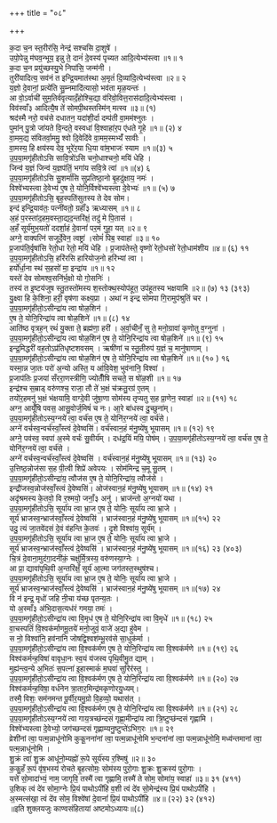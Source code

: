 +++
title = "०८"

+++

क॒दा च॒न स्त॒रीर॑सि॒ नेन्द्र॑ सश्चसि दा॒शुषे॑ ।  
उपो॒पेन्नु म॑घव॒न्भूय॒ इन्नु ते॒ दानं॑ दे॒वस्य॑ पृच्यत आदि॒त्येभ्य॑स्त्वा ॥१॥ १  
क॒दा च॒न प्रयु॑च्छस्यु॒भे निपा॑सि॒ जन्म॑नी ।  
तुरी॑यादित्य॒ सव॑नं त इन्द्रि॒यमात॑स्था अ॒मृतं॑ दि॒व्या॑दि॒त्येभ्य॑स्त्वा ॥२॥ २  
य॒ज्ञो दे॒वानां॒ प्रत्ये॑ति सु॒म्नमादि॑त्यासो॒ भव॑ता मृळ॒यन्तः॑ ।  
आ वो॒ऽर्वाची॑ सुम॒तिर्व॑वृत्यादँ॒होश्चि॒द्या व॑रिवो॒वित्त॒रास॑दादि॒त्येभ्य॑स्त्वा ।  
विव॑स्वाँ३ आदित्यै॒ष ते॑ सोमपी॒थस्तस्मि॑न् मत्स्व ॥३॥ (१)  
श्रद॑स्मै नरो॒ वच॑से दधातन॒ यदा॑शी॒र्दा दम्प॑ती वा॒मम॑श्नुतः ।  
पुमा॑न् पु॒त्रो जा॑यते वि॒न्दते॒ वस्वधा॑ वि॒श्वाहा॑र॒प ए॑धते गृ॒हे ॥१॥ (२) ४  
वा॒मम॒द्य स॑वितर्वा॒ममु॒ श्वो दि॒वेदि॑वे वा॒मम॒स्मभ्यँ॑ सावीः ।  
वा॒मस्य॒ हि क्षय॑स्य देव॒ भूरे॑र॒या धि॒या वा॑म॒भाजः॑ स्याम ॥१॥(३) ५  
उ॒प॒या॒मगृ॑हीतोऽसि सावि॒त्रो॑ऽसि चनो॒धाश्चनो॒ मयि॑ धेहि ।  
जिन्व॑ य॒ज्ञं जिन्व॑ य॒ज्ञप॑तिं॒ भगा॑य सवि॒त्रे त्वा॑ ॥१॥(४) ६  
उ॒प॒या॒मगृ॑हीतोऽसि सु॒शर्मा॑सि सुप्रतिष्ठा॒नो बृ॒हदु॑क्षाय॒ नमः॑ ।  
विश्वे॑भ्यस्त्वा दे॒वेभ्य॑ ए॒ष ते॒ योनि॒र्विश्वे॑भ्यस्त्वा दे॒वेभ्यः॑ ॥१॥ (५) ७  
उ॒प॒या॒मगृ॑हीतोऽसि॒ बृह॒स्पति॑सुतस्य ते देव सोम।  
इन्द॑ इन्द्रि॒याव॑तः॒ पत्नी॑वतो॒ ग्रहाँ॑३ ऋध्यासम् ॥१॥ ८  
अ॒हं प॒रस्ता॑द॒हम॒वस्ता॒द्यद॒न्तरि॑क्षं॒ तदु॑ मे पि॒तास॑ ।  
अ॒हँ सूर्य॑मुभ॒यतो॑ ददर्शा॒हं दे॒वानां॑ पर॒मं गुहा॒ यत् ॥२॥ ९  
अग्ने॒ वाक्पत्नि॑ सजूर्दे॒वेन॒ त्वष्ट्रा॑ ।सोमं॑ पिब॒ स्वाहा॑ ॥३॥ १०  
प्र॒जाप॑ति॒र्वृषा॑सि रेतो॒धा रेतो॒ मयि॑ धेहि । प्र॒जाप॑तेस्ते॒ वृष्णो॑ रेतो॒धसो॑ रेतो॒धाम॑शीय ॥४॥ (६) ११  
उ॒प॒या॒मगृ॑हीतोऽसि॒ हरि॑रसि हारियोज॒नो हरि॑भ्यां त्वा ।  
हर्यो॑र्धा॒ना स्थ॑ स॒हसो॑ मा॒ इन्द्रा॑य ॥१॥ १२  
यस्ते॑ देव सोमश्व॒सनि॑र्भ॒क्षो यो गो॒सनिः॑ ।  
तस्य॑ त इ॒ष्टय॑जुष स्तु॒तस्तो॑मस्य श॒स्तोक्थ॒स्योप॑हूत॒ उप॑हूतस्य भक्षयामि ॥२॥ (७) १३ (३९३)  
यु॒क्ष्वा हि के॒शिना॒ हरी॒ वृष॑णा कक्ष्य॒प्रा । अथा॑ न इन्द्र सोमपा गि॒रामुप॑श्रुतिं चर ।  
उ॒प॒या॒मगृ॑हीतो॒ऽसीन्द्रा॑य त्वा षोळ॒शिन॑ ।  
ए॒ष ते॒ योनि॒रिन्द्रा॑य त्वा षोळ॒शिने॑ ॥१॥ (८) १४  
आति॑ष्ठ वृत्रह॒न् रथं॑ यु॒क्ता ते॒ ब्रह्म॑णा॒ हरी॑ । अ॒र्वा॒चीनँ॒ सु ते॒ मनो॒ग्रावा॑ कृणोतु व॒ग्नुना॑ ।  
उ॒प॒या॒मगृ॑हीतो॒ऽसीन्द्रा॑य त्वा षोळ॒शिन॑ ए॒ष ते॒ योनि॒रिन्द्रा॑य त्वा षोळ॒शिने॑ ॥१॥ (९) १५  
इन्द्र॒मिद्धरी॑ वह॒तोऽप्र॑तिधृष्टशवसम् । ऋषी॑णां च स्तु॒तीरुप॑ य॒ज्ञं च॒ मानु॑षाणाम् ।  
उ॒प॒या॒मगृ॑हीतो॒ऽसीन्द्रा॑य त्वा षोळ॒शिन॑ ए॒ष ते॒ योनि॒रिन्द्रा॑य त्वा षोळ॒शिने॑ ॥१॥ (१० ) १६  
यस्मा॒न्न जा॒तः परो॑ अ॒न्यो अस्ति॒ य आ॑वि॒वेश॒ भुव॑नानि॒ विश्वा॑ ।  
प्र॒जाप॑तिः प्र॒जया॑ सँररा॒णस्त्रीणि॒ ज्योतीँ॑षि सचते॒ स षो॑ळ॒शी ॥१॥ १७  
इन्द्र॑श्च स॒म्राड् वरु॑णश्च॒ राजा॒ तौ ते॑ भ॒क्षं च॑क्रतु॒रग्र॑ ए॒तम् ।  
तयो॑र॒हमनु॑ भ॒क्षं भ॑क्षयामि॒ वाग्दे॒वी जु॑षा॒णा सोम॑स्य तृप्यतु स॒ह प्रा॒णेन॒ स्वाहा॑ ॥२॥ (११) १८  
अग्न॒ आयूँ॑षि पवस॒ आसु॒वोर्ज॒मिषं॑ च नः। आ॒रे बा॑धस्व दु॒च्छुना॑म्।  
उ॒प॒या॒मगृ॑हीतोऽस्य॒ग्नये॑ त्वा॒ वर्च॑स ए॒ष ते॒ योनि॑र॒ग्नये॑ त्वा॒ वर्च॑से।  
अग्ने॑ वर्चस्व॒न्वर्च॑स्वाँ॒स्त्वं दे॒वेष्वसि॑। वर्च॑स्वान॒हं म॑नु॒ष्ये॑षु भूयासम् ॥१॥ (१२) १९  
अग्ने॒ पव॑स्व॒ स्वपा॑ अ॒स्मे वर्चः॑ सु॒वीर्य॑म् । दध॑द्र॒यिं मयि॒ पोष॑म् । उ॒प॒या॒मगृ॑हीतोऽस्य॒ग्नये॑ त्वा॒ वर्च॑स ए॒ष ते॒ योनि॑र॒ग्नये॑ त्वा॒ वर्च॑से ।  
अग्ने॑ वर्चस्व॒न्वर्च॑स्वाँ॒स्त्वं दे॒वेष्वसि॑ । वर्च॑स्वान॒हं म॑नु॒ष्ये॑षु भूयासम् ॥१॥ (१३) २०  
उ॒त्तिष्ठ॒न्नोज॑सा स॒ह पी॒त्वी शिप्रे॑ अवेपयः । सोम॑मिन्द्र च॒मू सु॒तम् ।  
उ॒प॒या॒मगृ॑हीतो॒ऽसीन्द्रा॑य॒ त्वौज॑स ए॒ष ते॒ योनि॒रिन्द्रा॑य॒ त्वौज॑से ।  
इन्द्रौ॑जस्व॒न्नोज॑स्वाँ॒स्त्वं दे॒वेष्वसि॑। ओज॑स्वान॒हं म॑नु॒ष्ये॑षु भूयासम् ॥१॥ (१४) २१  
अदृ॑श्रमस्य के॒तवो॒ वि र॒श्मयो॒ जनाँ॒३ अनु॑ । भ्राज॑न्तो अ॒ग्नयो॑ यथा ।  
उ॒प॒या॒मगृ॑हीतोऽसि॒ सूर्या॑य त्वा भ्रा॒ज ए॒ष ते॒ योनिः॒ सूर्या॑य त्वा भ्रा॒जे ।  
सूर्य॑ भ्राजस्व॒न्भ्राज॑स्वाँ॒स्त्वं दे॒वेष्वसि॑ । भ्राज॑स्वान॒हं म॑नु॒ष्ये॑षु भूयासम् ॥१॥(१५) २२  
उदु॒ त्यं जा॒तवे॑दसं दे॒वं व॑हन्ति के॒तवः॑ । दृ॒शे विश्वा॑य॒ सूर्य॑म् ।  
उ॒प॒या॒मगृ॑हीतोऽसि॒ सूर्या॑य त्वा भ्रा॒ज ए॒ष ते॒ योनिः॒ सूर्या॑य त्वा भ्रा॒जे ।  
सूर्य॑ भ्राजस्व॒न्भ्राज॑स्वाँ॒स्त्वं दे॒वेष्वसि॑ । भ्राज॑स्वान॒हं म॑नु॒ष्ये॑षु भूयासम् ॥१॥(१६) २३ (४०३)  
चि॒त्रं दे॒वाना॒मुद॑गा॒दनी॑कं॒ चक्षु॑र्मि॒त्रस्य॒ वरु॑णस्या॒ग्नेः ।  
आ प्रा॒ द्यावा॑पृथि॒वी अ॒न्तरि॑क्षँ॒ सूर्य॑ आ॒त्मा जग॑तस्त॒स्थुष॑श्च।  
उ॒प॒या॒मगृ॑हीतोऽसि॒ सूर्या॑य त्वा भ्रा॒ज ए॒ष ते॒ योनिः॒ सूर्या॑य त्वा भ्रा॒जे ।  
सूर्य॑ भ्राजस्व॒न्भ्राज॑स्वाँ॒स्त्वं दे॒वेष्वसि॑ । भ्राज॑स्वान॒हं म॑नु॒ष्ये॑षु भूयासम् ॥१॥(१७) २४  
वि न॑ इन्द्र॒ मृधो॑ जहि नी॒चा य॑च्छ पृतन्य॒तः ।  
यो अ॒स्माँ३ अ॑भि॒दास॒त्यध॑रं गमया॒ तमः॑ ।  
उ॒प॒या॒मगृ॑हीतो॒ऽसीन्द्रा॑य त्वा वि॒मृध॑ ए॒ष ते॒ योनि॒रिन्द्रा॑य त्वा वि॒मृधे॑ ॥१॥ (१८) २५  
वा॒चस्पतिं॑ वि॒श्वक॑र्माणमू॒तये॑ मनो॒जुवं॒ वाजे॑ अ॒द्या हु॑वेम ।  
स नो॒ विश्वा॑नि॒ हव॑नानि जोषद्वि॒श्वश॑म्भू॒रव॑से सा॒धुक॑र्मा ।  
उ॒प॒या॒मगृ॑हीतो॒ऽसीन्द्रा॑य त्वा वि॒श्वक॑र्मण ए॒ष ते॒ योनि॒रिन्द्रा॑य त्वा वि॒श्वक॑र्मणे ॥१॥ (१९) २६  
विश्व॑कर्मन्ह॒विषा॑ वावृधा॒नः स्व॒यं य॑जस्व पृथि॒वीमु॒त द्याम् ।  
मुह्य॑न्त्व॒न्ये अ॒भितः॑ स॒पत्ना॑ इ॒हास्माकं॑ म॒घवा॑ सुरिर॑स्तु ।  
उ॒प॒या॒मगृ॑हीतो॒ऽसीन्द्रा॑य त्वा वि॒श्वक॑र्मण ए॒ष ते॒ योनि॒रिन्द्रा॑य त्वा वि॒श्वक॑र्मणे ॥१॥ (२०) २७  
विश्व॑कर्मन्ह॒विषा॒ वर्ध॑नेन त्रा॒तार॒मिन्द्र॑मकृणोरयु॒ध्यम्।  
तस्मै॒ विशः॒ सम॑नमन्त पू॒र्वीर॒यमु॒ग्रो वि॒हव्यो॒ यथास॑त् ।  
उ॒प॒या॒मगृ॑हीतो॒ऽसीन्द्रा॑य त्वा वि॒श्वक॑र्मण ए॒ष ते॒ योनि॒रिन्द्रा॑य त्वा वि॒श्वक॑र्मणे ॥१॥ (२१) २८  
उ॒प॒या॒मगृ॑हीतोऽस्य॒ग्नये॑ त्वा गाय॒त्रच्छ॑न्दसं गृह्णा॒मीन्द्रा॑य त्वा त्रि॒ष्टुप्छ॑न्दसं गृह्णामि ।  
विश्वे॑भ्यस्त्वा दे॒वेभ्यो॒ जग॑च्छन्दसं गृह्णाम्यनु॒ष्टुप्ते॑ऽभिग॒रः ॥१॥ २९  
व्रेशी॑नां त्वा॒ पत्म॒न्नाधू॑नोमि कुकू॒नना॑नां त्वा॒ पत्म॒न्नाधू॑नोमि भ॒न्दना॑नां त्वा॒ पत्म॒न्नाधू॑नोमि॒ मध्व॑न्तमानां त्वा॒ पत्म॒न्नाधू॑नोमि ।  
शु॒क्रं त्वा॑ शु॒क्र आधू॑नो॒म्यह्नो॑ रू॒पे सूर्य॑स्य र॒श्मिषु॑ ॥२॥ ३०  
क॒कु॒हँ रू॒पं वृ॑ष॒भस्य॑ रोचते बृ॒हत्सोमः॒ सोम॑स्य पुरो॒गाः शु॒क्रः शु॒क्रस्य॑ पुरो॒गाः ।  
यत्ते॑ सो॒मादा॑भ्यं॒ नाम॒ जागृवि॒ तस्मै॑ त्वा गृह्णामि॒ तस्मै॑ ते सोम॒ सोमा॑य॒ स्वाहा॑ ॥३॥ ३१ (४११)  
उ॒शिक् त्वं दे॑व सोमा॒ग्नेः प्रि॒यं पाथोऽपी॑हि व॒शी त्वं दे॑व सो॒मेन्द्र॑स्य प्रि॒यं पाथोऽपी॑हि ।  
अ॒स्मत्स॑खा॒ त्वं दे॑व सोम॒ विश्वे॑षां दे॒वानां॑ प्रि॒यं पाथोऽपी॑हि ॥४॥ (२२) ३२ (४१२)  
॥इति शुक्लयजुः काण्वसंहितायां अष्टमोऽध्यायः॥(८)